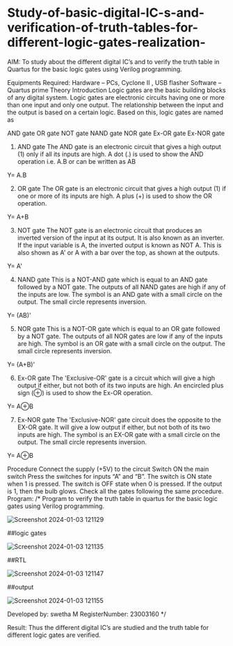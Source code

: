 # Study-of-basic-digital-IC-s-and-verification-of-truth-tables-for-different-logic-gates-realization-
 AIM:
To study about the different digital IC’s and to verify the truth table in Quartus for the basic logic gates using Verilog programming.

Equipments Required:
Hardware – PCs, Cyclone II , USB flasher
Software – Quartus prime
Theory
Introduction
Logic gates are the basic building blocks of any digital system. Logic gates are electronic circuits having one or more than one input and only one output. The relationship between the input and the output is based on a certain logic. Based on this, logic gates are named as

AND gate
OR gate
NOT gate
NAND gate
NOR gate
Ex-OR gate
Ex-NOR gate
1) AND gate
The AND gate is an electronic circuit that gives a high output (1) only if all its inputs are high. A dot (.) is used to show the AND operation i.e. A.B or can be written as AB

Y= A.B

2) OR gate
The OR gate is an electronic circuit that gives a high output (1) if one or more of its inputs are high. A plus (+) is used to show the OR operation.

Y= A+B

3) NOT gate
The NOT gate is an electronic circuit that produces an inverted version of the input at its output. It is also known as an inverter. If the input variable is A, the inverted output is known as NOT A. This is also shown as A' or A with a bar over the top, as shown at the outputs.

Y= A'

4) NAND gate
This is a NOT-AND gate which is equal to an AND gate followed by a NOT gate. The outputs of all NAND gates are high if any of the inputs are low. The symbol is an AND gate with a small circle on the output. The small circle represents inversion.

Y= (AB)’

5) NOR gate
This is a NOT-OR gate which is equal to an OR gate followed by a NOT gate. The outputs of all NOR gates are low if any of the inputs are high. The symbol is an OR gate with a small circle on the output. The small circle represents inversion.

Y= (A+B)’

6) Ex-OR gate
The 'Exclusive-OR' gate is a circuit which will give a high output if either, but not both of its two inputs are high. An encircled plus sign (⊕) is used to show the Ex-OR operation.

Y= A⊕B

7) Ex-NOR gate
The 'Exclusive-NOR' gate circuit does the opposite to the EX-OR gate. It will give a low output if either, but not both of its two inputs are high. The symbol is an EX-OR gate with a small circle on the output. The small circle represents inversion.

Y= A⊕B

Procedure
Connect the supply (+5V) to the circuit
Switch ON the main switch
Press the switches for inputs “A” and “B”. The switch is ON state when 1 is pressed. The switch is OFF state when 0 is pressed.
If the output is 1, then the bulb glows.
Check all the gates following the same procedure.
Program:
/*
Program to verify the truth table in quartus for the basic logic gates using Verilog programming.

![Screenshot 2024-01-03 121129](https://github.com/vasanthkumarch/Study-of-basic-digital-IC-s-and-verification-of-truth-tables-for-different-logic-gates-realization-/assets/150416143/c587db65-e87f-4efd-9de5-708fa1b375e6)

##logic gates


![Screenshot 2024-01-03 121135](https://github.com/vasanthkumarch/Study-of-basic-digital-IC-s-and-verification-of-truth-tables-for-different-logic-gates-realization-/assets/150416143/a6fb2259-98aa-4921-9355-53c9925e576e)


##RTL

![Screenshot 2024-01-03 121147](https://github.com/vasanthkumarch/Study-of-basic-digital-IC-s-and-verification-of-truth-tables-for-different-logic-gates-realization-/assets/150416143/8e8ee383-2d61-4680-a291-c650023fc6ab)


##output

![Screenshot 2024-01-03 121155](https://github.com/vasanthkumarch/Study-of-basic-digital-IC-s-and-verification-of-truth-tables-for-different-logic-gates-realization-/assets/150416143/217d326f-3079-4a63-afb9-63e69e3ea15f)








Developed by: swetha M
RegisterNumber:  23003160
*/


Result:
Thus the different digital IC’s are studied and the truth table for different logic gates are verified.
